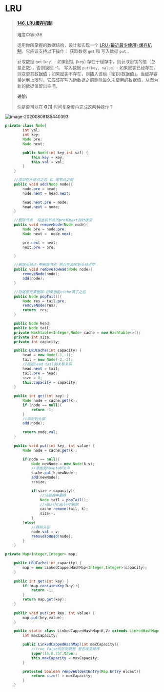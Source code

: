 # LRU





> #### [146. LRU缓存机制](https://leetcode-cn.com/problems/lru-cache/)
>
> 难度中等536
>
> 运用你所掌握的数据结构，设计和实现一个  [LRU (最近最少使用) 缓存机制](https://baike.baidu.com/item/LRU)。它应该支持以下操作： 获取数据 `get` 和 写入数据 `put` 。
>
> 获取数据 `get(key)` - 如果密钥 (key) 存在于缓存中，则获取密钥的值（总是正数），否则返回 -1。
> 写入数据 `put(key, value)` - 如果密钥已经存在，则变更其数据值；如果密钥不存在，则插入该组「密钥/数据值」。当缓存容量达到上限时，它应该在写入新数据之前删除最久未使用的数据值，从而为新的数据值留出空间。
>
>  
>
> **进阶:**
>
> 你是否可以在 **O(1)** 时间复杂度内完成这两种操作？
>
>  

![image-20200808185440393](e:\pic\image-20200808185440393.png)



```java
private class Node{
        int val;
        int key;
        Node pre;
        Node next;

        public Node(int key,int val) {
            this.key = key;
            this.val = val;
        }
    }

    //添加在头结点之后 和 尾节点之前
    public void add(Node node){
        node.pre = head;
        node.next = head.next;

        head.next.pre = node;
        head.next = node;
    }

    //删除节点  将当前节点的pre和next指针改变
    public void removeNode(Node node){
        Node pre = node.pre;
        Node next =  node.next;

        pre.next = next;
        next.pre = pre;

    }

    //删除头结点-先删除节点-然后在添加到头结点中
    public void removeToHead(Node node){
        removeNode(node);
        add(node);
    }

    //将尾部元素删除-如果当前cache满了之后
    public Node popTail(){
        Node res = tail.pre;
        removeNode(res);
        return  res;
    }

    public Node head;
    public Node tail;
    private Hashtable<Integer,Node> cache = new Hashtable<>();
    private int size;
    private int capacity;

    public LRUCache(int capacity) {
        head = new Node(-1,-1);
        tail = new Node(-2,-2);
        //指定head tail的关联关系
        head.next = tail;
        tail.pre = head;
        size = 0;
        this.capacity = capacity;
    }
    
    public int get(int key) {
        Node node = cache.get(k);
        if (node == null){
            return -1;
        }
        //添加到头部
        add(node);

        return node.val;
    }
    
    public void put(int key, int value) {
        Node node = cache.get(k);

        if(node == null){
            Node newNode = new Node(k,v);
            //添加到hashtable中
            cache.put(k,newNode);
            add(newNode);
            ++size;

            if(size > capacity){
                //从链表中删除
                Node tail = popTail();
                //从hashtable中删除
                cache.remove(tail, k);
                size--;
            }
        }else{
            //移除头部
            node.val = v;
            removeToHead(node);
        }
    }
```



```java
private Map<Integer,Integer> map;

    public LRUCache(int capacity) {
        map = new LinkedCappedHashMap<Integer,Integer>(capacity);
    }
    
    public int get(int key) {
        if(!map.containsKey(key)){
            return -1;
        }
        return map.get(key);
    }
    
    public void put(int key, int value) {
        map.put(key,value);
    }

    public static class LinkedCappedHashMap<K,V> extends LinkedHashMap<K,V>{
        int maxCapacity;

        public LinkedCappedHashMap(int maxCapacity){
            //true false的区别就是 是否改变顺序 
            super(16,0.75f,true);
            this.maxCapacity = maxCapacity;
        }

        protected boolean removeEldestEntry(Map.Entry eldest){
            return size() > maxCapacity;
        }
    }
```

